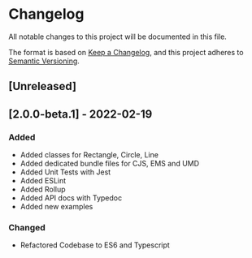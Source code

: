 # Changelog

All notable changes to this project will be documented in this file.

The format is based on [Keep a Changelog](https://keepachangelog.com/en/1.0.0/),
and this project adheres to [Semantic Versioning](https://semver.org/spec/v2.0.0.html).

## [Unreleased]

## [2.0.0-beta.1] - 2022-02-19

### Added

-   Added classes for Rectangle, Circle, Line
-   Added dedicated bundle files for CJS, EMS and UMD
-   Added Unit Tests with Jest
-   Added ESLint
-   Added Rollup
-   Added API docs with Typedoc
-   Added new examples

### Changed

-   Refactored Codebase to ES6 and Typescript
